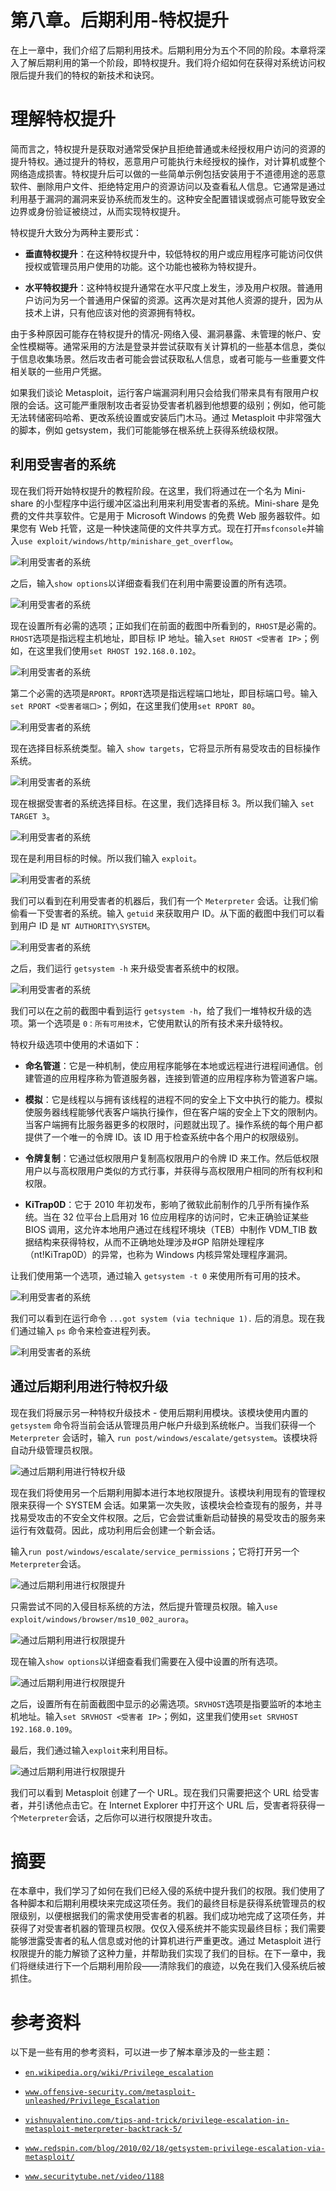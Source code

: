 # 第八章。后期利用-特权提升

在上一章中，我们介绍了后期利用技术。后期利用分为五个不同的阶段。本章将深入了解后期利用的第一个阶段，即特权提升。我们将介绍如何在获得对系统访问权限后提升我们的特权的新技术和诀窍。

# 理解特权提升

简而言之，特权提升是获取对通常受保护且拒绝普通或未经授权用户访问的资源的提升特权。通过提升的特权，恶意用户可能执行未经授权的操作，对计算机或整个网络造成损害。特权提升后可以做的一些简单示例包括安装用于不道德用途的恶意软件、删除用户文件、拒绝特定用户的资源访问以及查看私人信息。它通常是通过利用基于漏洞的漏洞来妥协系统而发生的。这种安全配置错误或弱点可能导致安全边界或身份验证被绕过，从而实现特权提升。

特权提升大致分为两种主要形式：

+   **垂直特权提升**：在这种特权提升中，较低特权的用户或应用程序可能访问仅供授权或管理员用户使用的功能。这个功能也被称为特权提升。

+   **水平特权提升**：这种特权提升通常在水平尺度上发生，涉及用户权限。普通用户访问为另一个普通用户保留的资源。这再次是对其他人资源的提升，因为从技术上讲，只有他应该对他的资源拥有特权。

由于多种原因可能存在特权提升的情况-网络入侵、漏洞暴露、未管理的帐户、安全性模糊等。通常采用的方法是登录并尝试获取有关计算机的一些基本信息，类似于信息收集场景。然后攻击者可能会尝试获取私人信息，或者可能与一些重要文件相关联的一些用户凭据。

如果我们谈论 Metasploit，运行客户端漏洞利用只会给我们带来具有有限用户权限的会话。这可能严重限制攻击者妥协受害者机器到他想要的级别；例如，他可能无法转储密码哈希、更改系统设置或安装后门木马。通过 Metasploit 中非常强大的脚本，例如 getsystem，我们可能能够在根系统上获得系统级权限。

## 利用受害者的系统

现在我们将开始特权提升的教程阶段。在这里，我们将通过在一个名为 Mini-share 的小型程序中运行缓冲区溢出利用来利用受害者的系统。Mini-share 是免费的文件共享软件。它是用于 Microsoft Windows 的免费 Web 服务器软件。如果您有 Web 托管，这是一种快速简便的文件共享方式。现在打开`msfconsole`并输入`use exploit/windows/http/minishare_get_overflow`。

![利用受害者的系统](img/3589OS_08_01.jpg)

之后，输入`show options`以详细查看我们在利用中需要设置的所有选项。

![利用受害者的系统](img/3589OS_08_02.jpg)

现在设置所有必需的选项；正如我们在前面的截图中所看到的，`RHOST`是必需的。`RHOST`选项是指远程主机地址，即目标 IP 地址。输入`set RHOST <受害者 IP>`；例如，在这里我们使用`set RHOST 192.168.0.102`。

![利用受害者的系统](img/3589OS_08_03.jpg)

第二个必需的选项是`RPORT`。`RPORT`选项是指远程端口地址，即目标端口号。输入`set RPORT <受害者端口>`；例如，在这里我们使用`set RPORT 80`。

![利用受害者的系统](img/3589OS_08_04.jpg)

现在选择目标系统类型。输入 `show targets`，它将显示所有易受攻击的目标操作系统。

![利用受害者的系统](img/3589OS_08_05.jpg)

现在根据受害者的系统选择目标。在这里，我们选择目标 3。所以我们输入 `set TARGET 3`。

![利用受害者的系统](img/3589OS_08_06.jpg)

现在是利用目标的时候。所以我们输入 `exploit`。

![利用受害者的系统](img/3589OS_08_07.jpg)

我们可以看到在利用受害者的机器后，我们有一个 `Meterpreter` 会话。让我们偷偷看一下受害者的系统。输入 `getuid` 来获取用户 ID。从下面的截图中我们可以看到用户 ID 是 `NT AUTHORITY\SYSTEM`。

![利用受害者的系统](img/3589OS_08_08.jpg)

之后，我们运行 `getsystem -h` 来升级受害者系统中的权限。

![利用受害者的系统](img/3589OS_08_09.jpg)

我们可以在之前的截图中看到运行 `getsystem -h`，给了我们一堆特权升级的选项。第一个选项是 `0：所有可用技术`，它使用默认的所有技术来升级特权。

特权升级选项中使用的术语如下：

+   **命名管道**：它是一种机制，使应用程序能够在本地或远程进行进程间通信。创建管道的应用程序称为管道服务器，连接到管道的应用程序称为管道客户端。

+   **模拟**：它是线程以与拥有该线程的进程不同的安全上下文中执行的能力。模拟使服务器线程能够代表客户端执行操作，但在客户端的安全上下文的限制内。当客户端拥有比服务器更多的权限时，问题就出现了。操作系统的每个用户都提供了一个唯一的令牌 ID。该 ID 用于检查系统中各个用户的权限级别。

+   **令牌复制**：它通过低权限用户复制高权限用户的令牌 ID 来工作。然后低权限用户以与高权限用户类似的方式行事，并获得与高权限用户相同的所有权利和权限。

+   **KiTrap0D**：它于 2010 年初发布，影响了微软此前制作的几乎所有操作系统。当在 32 位平台上启用对 16 位应用程序的访问时，它未正确验证某些 BIOS 调用，这允许本地用户通过在线程环境块（TEB）中制作 VDM_TIB 数据结构来获得特权，从而不正确地处理涉及#GP 陷阱处理程序（nt!KiTrap0D）的异常，也称为 Windows 内核异常处理程序漏洞。

让我们使用第一个选项，通过输入 `getsystem -t 0` 来使用所有可用的技术。

![利用受害者的系统](img/3589OS_08_10.jpg)

我们可以看到在运行命令 `...got system (via technique 1).` 后的消息。现在我们通过输入 `ps` 命令来检查进程列表。

![利用受害者的系统](img/3589OS_08_11.jpg)

## 通过后期利用进行特权升级

现在我们将展示另一种特权升级技术 - 使用后期利用模块。该模块使用内置的 `getsystem` 命令将当前会话从管理员用户帐户升级到系统帐户。当我们获得一个 `Meterpreter` 会话时，输入 `run post/windows/escalate/getsystem`。该模块将自动升级管理员权限。

![通过后期利用进行特权升级](img/3589OS_08_12.jpg)

现在我们将使用另一个后期利用脚本进行本地权限提升。该模块利用现有的管理权限来获得一个 SYSTEM 会话。如果第一次失败，该模块会检查现有的服务，并寻找易受攻击的不安全文件权限。之后，它会尝试重新启动替换的易受攻击的服务来运行有效载荷。因此，成功利用后会创建一个新会话。

输入`run post/windows/escalate/service_permissions`；它将打开另一个`Meterpreter`会话。

![通过后期利用进行权限提升](img/3589OS_08_13.jpg)

只需尝试不同的入侵目标系统的方法，然后提升管理员权限。输入`use exploit/windows/browser/ms10_002_aurora`。

![通过后期利用进行权限提升](img/3589OS_08_14.jpg)

现在输入`show options`以详细查看我们需要在入侵中设置的所有选项。

![通过后期利用进行权限提升](img/3589OS_08_15.jpg)

之后，设置所有在前面截图中显示的必需选项。`SRVHOST`选项是指要监听的本地主机地址。输入`set SRVHOST <受害者 IP>`；例如，这里我们使用`set SRVHOST 192.168.0.109`。

最后，我们通过输入`exploit`来利用目标。

![通过后期利用进行权限提升](img/3589OS_08_16.jpg)

我们可以看到 Metasploit 创建了一个 URL。现在我们只需要把这个 URL 给受害者，并引诱他点击它。在 Internet Explorer 中打开这个 URL 后，受害者将获得一个`Meterpreter`会话，之后你可以进行权限提升攻击。

# 摘要

在本章中，我们学习了如何在我们已经入侵的系统中提升我们的权限。我们使用了各种脚本和后期利用模块来完成这项任务。我们的最终目标是获得系统管理员的权限级别，以便根据我们的需求使用受害者的机器。我们成功地完成了这项任务，并获得了对受害者机器的管理员权限。仅仅入侵系统并不能实现最终目标；我们需要能够泄露受害者的私人信息或对他的计算机进行严重更改。通过 Metasploit 进行权限提升的能力解锁了这种力量，并帮助我们实现了我们的目标。在下一章中，我们将继续进行下一个后期利用阶段——清除我们的痕迹，以免在我们入侵系统后被抓住。

# 参考资料

以下是一些有用的参考资料，可以进一步了解本章涉及的一些主题：

+   [`en.wikipedia.org/wiki/Privilege_escalation`](http://en.wikipedia.org/wiki/Privilege_escalation)

+   [`www.offensive-security.com/metasploit-unleashed/Privilege_Escalation`](http://www.offensive-security.com/metasploit-unleashed/Privilege_Escalation)

+   [`vishnuvalentino.com/tips-and-trick/privilege-escalation-in-metasploit-meterpreter-backtrack-5/`](http://vishnuvalentino.com/%E2%80%A8tips-and-trick/privilege-escalation-in-metasploit-meterpreter-backtrack-5/)

+   [`www.redspin.com/blog/2010/02/18/getsystem-privilege-escalation-via-metasploit/`](http://www.redspin.com/blog/2010/02/18/getsystem-privilege-escalation-via-metasploit/)

+   [`www.securitytube.net/video/1188`](http://www.securitytube.net/video/1188)
